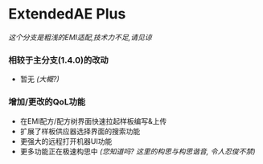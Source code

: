 # ExtendedAE Plus
_这个分支是粗浅的EMI适配,技术力不足,请见谅_

### 相较于主分支(1.4.0)的改动
- 暂无 _(大概?)_

### 增加/更改的QoL功能
- 在EMI配方/配方树界面快速拉起样板编写&上传
- 扩展了样板供应器选择界面的搜索功能
- 更强大的远程打开机器UI功能
- 更多功能正在极速构思中 _(您知道吗? 这里的构思与构思谐音, 令人忍俊不禁)_